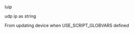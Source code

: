 <span style='color:var(--vscode-symbolIcon-methodForeground);'>luip</span>  

udp ip as string  

From updating device when USE_SCRIPT_GLOBVARS defined
